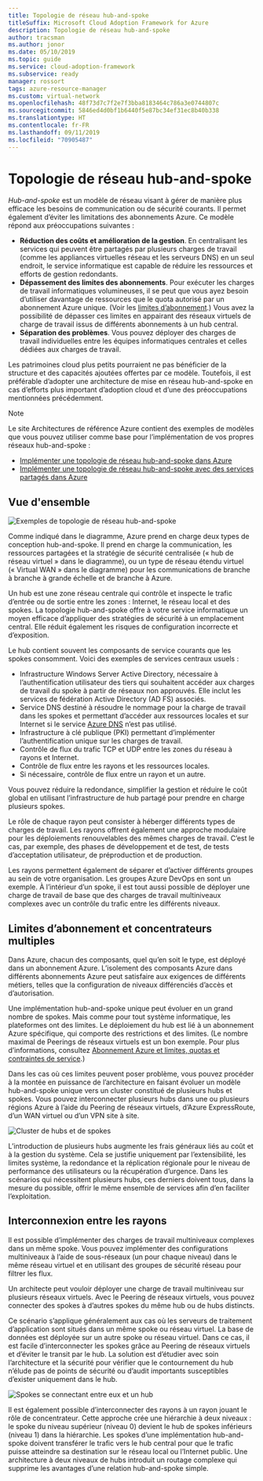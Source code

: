 ```yaml
---
title: Topologie de réseau hub-and-spoke
titleSuffix: Microsoft Cloud Adoption Framework for Azure
description: Topologie de réseau hub-and-spoke
author: tracsman
ms.author: jonor
ms.date: 05/10/2019
ms.topic: guide
ms.service: cloud-adoption-framework
ms.subservice: ready
manager: rossort
tags: azure-resource-manager
ms.custom: virtual-network
ms.openlocfilehash: 48f73d7c7f2e7f3bba8183464c786a3e0744807c
ms.sourcegitcommit: 5846ed4d0bf1b6440f5e87bc34ef31ec8b40b338
ms.translationtype: HT
ms.contentlocale: fr-FR
ms.lasthandoff: 09/11/2019
ms.locfileid: "70905487"
---
```

# <a name="hub-and-spoke-network-topology"></a>Topologie de réseau hub-and-spoke

*Hub-and-spoke* est un modèle de réseau visant à gérer de manière plus efficace les besoins de communication ou de sécurité courants. Il permet également d’éviter les limitations des abonnements Azure. Ce modèle répond aux préoccupations suivantes :

- **Réduction des coûts et amélioration de la gestion**. En centralisant les services qui peuvent être partagés par plusieurs charges de travail (comme les appliances virtuelles réseau et les serveurs DNS) en un seul endroit, le service informatique est capable de réduire les ressources et efforts de gestion redondants.
- **Dépassement des limites des abonnements**. Pour exécuter les charges de travail informatiques volumineuses, il se peut que vous ayez besoin d’utiliser davantage de ressources que le quota autorisé par un abonnement Azure unique. (Voir les [limites d’abonnement][Limits].) Vous avez la possibilité de dépasser ces limites en appairant des réseaux virtuels de charge de travail issus de différents abonnements à un hub central.
- **Séparation des problèmes**. Vous pouvez déployer des charges de travail individuelles entre les équipes informatiques centrales et celles dédiées aux charges de travail.

Les patrimoines cloud plus petits pourraient ne pas bénéficier de la structure et des capacités ajoutées offertes par ce modèle. Toutefois, il est préférable d’adopter une architecture de mise en réseau hub-and-spoke en cas d’efforts plus important d’adoption cloud et d’une des préoccupations mentionnées précédemment.

> [!NOTE]
> Le site Architectures de référence Azure contient des exemples de modèles que vous pouvez utiliser comme base pour l’implémentation de vos propres réseaux hub-and-spoke :
>
> - [Implémenter une topologie de réseau hub-and-spoke dans Azure](/azure/architecture/reference-architectures/hybrid-networking/hub-spoke)
> - [Implémenter une topologie de réseau hub-and-spoke avec des services partagés dans Azure](/azure/architecture/reference-architectures/hybrid-networking/shared-services)

## <a name="overview"></a>Vue d'ensemble

![Exemples de topologie de réseau hub-and-spoke][1]

Comme indiqué dans le diagramme, Azure prend en charge deux types de conception hub-and-spoke. Il prend en charge la communication, les ressources partagées et la stratégie de sécurité centralisée (« hub de réseau virtuel » dans le diagramme), ou un type de réseau étendu virtuel (« Virtual WAN » dans le diagramme) pour les communications de branche à branche à grande échelle et de branche à Azure.

Un hub est une zone réseau centrale qui contrôle et inspecte le trafic d’entrée ou de sortie entre les zones : Internet, le réseau local et des spokes. La topologie hub-and-spoke offre à votre service informatique un moyen efficace d’appliquer des stratégies de sécurité à un emplacement central. Elle réduit également les risques de configuration incorrecte et d’exposition.

Le hub contient souvent les composants de service courants que les spokes consomment. Voici des exemples de services centraux usuels :

- Infrastructure Windows Server Active Directory, nécessaire à l’authentification utilisateur des tiers qui souhaitent accéder aux charges de travail du spoke à partir de réseaux non approuvés. Elle inclut les services de fédération Active Directory (AD FS) associés.
- Service DNS destiné à résoudre le nommage pour la charge de travail dans les spokes et permettant d’accéder aux ressources locales et sur Internet si le service [Azure DNS][DNS] n’est pas utilisé.
- Infrastructure à clé publique (PKI) permettant d’implémenter l’authentification unique sur les charges de travail.
- Contrôle de flux du trafic TCP et UDP entre les zones du réseau à rayons et Internet.
- Contrôle de flux entre les rayons et les ressources locales.
- Si nécessaire, contrôle de flux entre un rayon et un autre.

Vous pouvez réduire la redondance, simplifier la gestion et réduire le coût global en utilisant l’infrastructure de hub partagé pour prendre en charge plusieurs spokes.

Le rôle de chaque rayon peut consister à héberger différents types de charges de travail. Les rayons offrent également une approche modulaire pour les déploiements renouvelables des mêmes charges de travail. C’est le cas, par exemple, des phases de développement et de test, de tests d’acceptation utilisateur, de préproduction et de production.

Les rayons permettent également de séparer et d’activer différents groupes au sein de votre organisation. Les groupes Azure DevOps en sont un exemple. À l’intérieur d’un spoke, il est tout aussi possible de déployer une charge de travail de base que des charges de travail multiniveaux complexes avec un contrôle du trafic entre les différents niveaux.

## <a name="subscription-limits-and-multiple-hubs"></a>Limites d’abonnement et concentrateurs multiples

Dans Azure, chacun des composants, quel qu’en soit le type, est déployé dans un abonnement Azure. L’isolement des composants Azure dans différents abonnements Azure peut satisfaire aux exigences de différents métiers, telles que la configuration de niveaux différenciés d’accès et d’autorisation.

Une implémentation hub-and-spoke unique peut évoluer en un grand nombre de spokes. Mais comme pour tout système informatique, les plateformes ont des limites. Le déploiement du hub est lié à un abonnement Azure spécifique, qui comporte des restrictions et des limites. (Le nombre maximal de Peerings de réseaux virtuels est un bon exemple. Pour plus d’informations, consultez [Abonnement Azure et limites, quotas et contraintes de service][Limits].)

Dans les cas où ces limites peuvent poser problème, vous pouvez procéder à la montée en puissance de l’architecture en faisant évoluer un modèle hub-and-spoke unique vers un cluster constitué de plusieurs hubs et spokes. Vous pouvez interconnecter plusieurs hubs dans une ou plusieurs régions Azure à l’aide du Peering de réseaux virtuels, d’Azure ExpressRoute, d’un WAN virtuel ou d’un VPN site à site.

![Cluster de hubs et de spokes][2]

L’introduction de plusieurs hubs augmente les frais généraux liés au coût et à la gestion du système. Cela se justifie uniquement par l’extensibilité, les limites système, la redondance et la réplication régionale pour le niveau de performance des utilisateurs ou la récupération d’urgence. Dans les scénarios qui nécessitent plusieurs hubs, ces derniers doivent tous, dans la mesure du possible, offrir le même ensemble de services afin d’en faciliter l’exploitation.

## <a name="interconnection-between-spokes"></a>Interconnexion entre les rayons

Il est possible d’implémenter des charges de travail multiniveaux complexes dans un même spoke. Vous pouvez implémenter des configurations multiniveaux à l’aide de sous-réseaux (un pour chaque niveau) dans le même réseau virtuel et en utilisant des groupes de sécurité réseau pour filtrer les flux.

Un architecte peut vouloir déployer une charge de travail multiniveau sur plusieurs réseaux virtuels. Avec le Peering de réseaux virtuels, vous pouvez connecter des spokes à d’autres spokes du même hub ou de hubs distincts.

Ce scénario s’applique généralement aux cas où les serveurs de traitement d’application sont situés dans un même spoke ou réseau virtuel. La base de données est déployée sur un autre spoke ou réseau virtuel. Dans ce cas, il est facile d’interconnecter les spokes grâce au Peering de réseaux virtuels et d’éviter le transit par le hub. La solution est d’étudier avec soin l’architecture et la sécurité pour vérifier que le contournement du hub n’élude pas de points de sécurité ou d’audit importants susceptibles d’exister uniquement dans le hub.

![Spokes se connectant entre eux et un hub][3]

Il est également possible d’interconnecter des rayons à un rayon jouant le rôle de concentrateur. Cette approche crée une hiérarchie à deux niveaux : le spoke du niveau supérieur (niveau 0) devient le hub de spokes inférieurs (niveau 1) dans la hiérarchie. Les spokes d’une implémentation hub-and-spoke doivent transférer le trafic vers le hub central pour que le trafic puisse atteindre sa destination sur le réseau local ou l’Internet public. Une architecture à deux niveaux de hubs introduit un routage complexe qui supprime les avantages d’une relation hub-and-spoke simple.

<!-- images -->

[0]: ./images/network-redundant-equipment.png "Exemples de chevauchement de composants"
[1]: ./images/network-hub-spoke-high-level.png "Exemple de haut niveau de hub-and-spoke"
[2]: ./images/network-hub-spokes-cluster.png "Cluster de concentrateurs et de rayons"
[3]: ./images/network-spoke-to-spoke.png "Rayon à rayon"
[4]: ./images/network-hub-spoke-block-level-diagram.png "Diagramme au niveau des blocs du hub-and-spoke"
[5]: ./images/network-users-groups-subsciptions.png "Utilisateurs, groupes, abonnements et projets"
[6]: ./images/network-infrastructure-high-level.png "Diagramme d’infrastructure de haut niveau"
[7]: ./images/network-highlevel-perimeter-networks.png "Diagramme d’infrastructure de haut niveau"
[8]: ./images/network-vnet-peering-perimeter-neworks.png "Peering de réseaux virtuels et réseaux de périmètre"
[9]: ./images/network-high-level-diagram-monitoring.png "Diagramme de surveillance de haut niveau"
[10]: ./images/network-high-level-workloads.png "Diagramme de charge de travail de haut niveau"

<!-- links -->

[Limits]: /azure/azure-subscription-service-limits
[Roles]: /azure/role-based-access-control/built-in-roles
[VNet]: /azure/virtual-network/virtual-networks-overview
[network-security-groups]: /azure/virtual-network/virtual-networks-nsg
[DNS]: /azure/dns/dns-overview
[PrivateDNS]: /azure/dns/private-dns-overview
[VNetPeering]: /azure/virtual-network/virtual-network-peering-overview
[user-defined-routes]: /azure/virtual-network/virtual-networks-udr-overview
[RBAC]: /azure/role-based-access-control/overview
[azure-ad]: /azure/active-directory/active-directory-whatis
[VPN]: /azure/vpn-gateway/vpn-gateway-about-vpngateways
[ExR]: /azure/expressroute/expressroute-introduction
[ExRD]: /azure/expressroute/expressroute-erdirect-about
[vWAN]: /azure/virtual-wan/virtual-wan-about
[NVA]: /azure/architecture/reference-architectures/dmz/nva-ha
[AzFW]: /azure/firewall/overview
[SubMgmt]: /azure/architecture/cloud-adoption/appendix/azure-scaffold
[RGMgmt]: /azure/azure-resource-manager/resource-group-overview
[DMZ]: /azure/best-practices-network-security
[ALB]: /azure/load-balancer/load-balancer-overview
[PIP]: /azure/virtual-network/resource-groups-networking#public-ip-address
[AFD]: /azure/frontdoor/front-door-overview
[AppGW]: /azure/application-gateway/application-gateway-introduction
[WAF]: /azure/application-gateway/application-gateway-web-application-firewall-overview
[Monitor]: /azure/monitoring-and-diagnostics/
[ActLog]: /azure/monitoring-and-diagnostics/monitoring-overview-activity-logs
[DiagLog]: /azure/monitoring-and-diagnostics/monitoring-overview-of-diagnostic-logs
[nsg-log]: /azure/virtual-network/virtual-network-nsg-manage-log
[OMS]: /azure/operations-management-suite/operations-management-suite-overview
[NPM]: /azure/log-analytics/log-analytics-network-performance-monitor
[NetWatch]: /azure/network-watcher/network-watcher-monitoring-overview
[WebApps]: /azure/app-service/
[HDI]: /azure/hdinsight/hdinsight-hadoop-introduction
[EventHubs]: /azure/event-hubs/event-hubs-what-is-event-hubs
[ServiceBus]: /azure/service-bus-messaging/service-bus-messaging-overview
[traffic-manager]: /azure/traffic-manager/traffic-manager-overview
